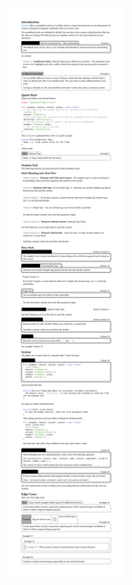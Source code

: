 ![Introductory PDF](https://raw.githubusercontent.com/marc-thieme/frame-it/refs/heads/assets/README.svg)
